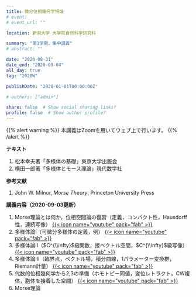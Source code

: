 ```yaml
---
title: 微分位相幾何学特論
# event: 
# event_url: ""

location: 新潟大学 大学院自然科学研究科

summary: "第1学期，集中講義"
# abstract: ""

date: "2020-08-31"
date_end: "2020-09-04"
all_day: true
tag: "2020W"

publishDate: "2020-01-01T00:00:00Z"

# authors: ["admin"]

share: false  # Show social sharing links?
profile: false  # Show author profile?
---
```

{{% alert warning %}}
本講義はZoomを用いてウェブ上で行います。
{{% /alert %}}

**テキスト**

1. 松本幸夫著「多様体の基礎」東京大学出版会
2. 横田一郎著「多様体とモース理論」現代数学社

**参考文献**

1. John W. Milnor, *Morse Theory*, Princeton University Press

**講義内容（2020-09-03更新）**

1. Morse理論とは何か，位相空間論の復習（定義，コンパクト性，Hausdorff性，連続写像）
	[{{< icon name="youtube" pack="fab" >}}](https://youtu.be/mt2hvujcq6E)
2. 多様体論Ⅰ（可微分多様体の定義，例）
	[{{< icon name="youtube" pack="fab" >}}](https://youtu.be/JW4cKh5olBU)
3. 多様体論Ⅱ（$C^{\\infty}$級関数，接ベクトル空間，$C^{\\infty}$級写像）
	[{{< icon name="youtube" pack="fab" >}}](https://youtu.be/zOSAlmmsTQc)
4. 多様体論Ⅲ（臨界点，ベクトル場，積分曲線，1パラメーター変換群，Riemann計量）
	[{{< icon name="youtube" pack="fab" >}}](https://youtu.be/rHfXJ5r0zTA)
5. 代数的位相幾何学から2,3の準備（ホモトピー同値，変位レトラクト，CW複体，胞体を接着した空間）
	[{{< icon name="youtube" pack="fab" >}}](https://youtu.be/9KxrhuIuhDU)
6. Morse理論
